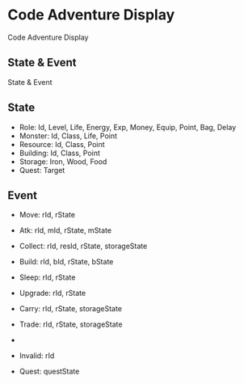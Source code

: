 # Code Adventure Display

Code Adventure Display

## State & Event

State & Event

## State

- Role: Id, Level, Life, Energy, Exp, Money, Equip, Point, Bag, Delay
- Monster: Id, Class, Life, Point
- Resource: Id, Class, Point
- Building: Id, Class, Point
- Storage: Iron, Wood, Food
- Quest: Target

## Event

- Move: rId, rState
- Atk: rId, mId, rState, mState
- Collect: rId, resId, rState, storageState
- Build: rId, bId, rState, bState
- Sleep: rId, rState
- Upgrade: rId, rState
- Carry: rId, rState, storageState
- Trade: rId, rState, storageState
- 
- Invalid: rId

- Quest: questState